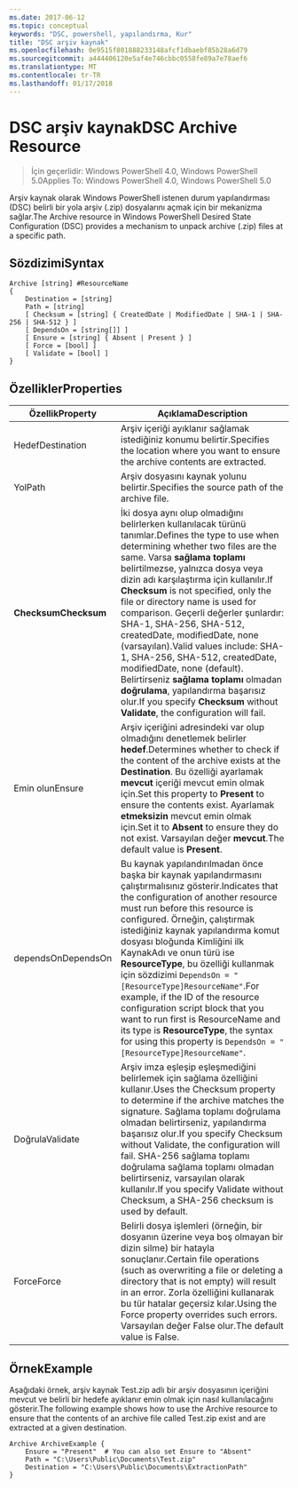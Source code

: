 ```yaml
---
ms.date: 2017-06-12
ms.topic: conceptual
keywords: "DSC, powershell, yapılandırma, Kur"
title: "DSC arşiv kaynak"
ms.openlocfilehash: 0e9515f801888233148afcf1dbaebf85b28a6d79
ms.sourcegitcommit: a444406120e5af4e746cbbc0558fe89a7e78aef6
ms.translationtype: MT
ms.contentlocale: tr-TR
ms.lasthandoff: 01/17/2018
---
```

# <a name="dsc-archive-resource"></a><span data-ttu-id="c8875-103">DSC arşiv kaynak</span><span class="sxs-lookup"><span data-stu-id="c8875-103">DSC Archive Resource</span></span>

> <span data-ttu-id="c8875-104">İçin geçerlidir: Windows PowerShell 4.0, Windows PowerShell 5.0</span><span class="sxs-lookup"><span data-stu-id="c8875-104">Applies To: Windows PowerShell 4.0, Windows PowerShell 5.0</span></span>

<span data-ttu-id="c8875-105">Arşiv kaynak olarak Windows PowerShell istenen durum yapılandırması (DSC) belirli bir yola arşiv (.zip) dosyalarını açmak için bir mekanizma sağlar.</span><span class="sxs-lookup"><span data-stu-id="c8875-105">The Archive resource in Windows PowerShell Desired State Configuration (DSC) provides a mechanism to unpack archive (.zip) files at a specific path.</span></span>

## <a name="syntax"></a><span data-ttu-id="c8875-106">Sözdizimi</span><span class="sxs-lookup"><span data-stu-id="c8875-106">Syntax</span></span>
```MOF
Archive [string] #ResourceName
{
    Destination = [string]
    Path = [string]
    [ Checksum = [string] { CreatedDate | ModifiedDate | SHA-1 | SHA-256 | SHA-512 } ]
    [ DependsOn = [string[]] ]
    [ Ensure = [string] { Absent | Present } ]
    [ Force = [bool] ]
    [ Validate = [bool] ]
}
```

## <a name="properties"></a><span data-ttu-id="c8875-107">Özellikler</span><span class="sxs-lookup"><span data-stu-id="c8875-107">Properties</span></span>

|  <span data-ttu-id="c8875-108">Özellik</span><span class="sxs-lookup"><span data-stu-id="c8875-108">Property</span></span>  |  <span data-ttu-id="c8875-109">Açıklama</span><span class="sxs-lookup"><span data-stu-id="c8875-109">Description</span></span>   |
|---|---|
| <span data-ttu-id="c8875-110">Hedef</span><span class="sxs-lookup"><span data-stu-id="c8875-110">Destination</span></span>| <span data-ttu-id="c8875-111">Arşiv içeriği ayıklanır sağlamak istediğiniz konumu belirtir.</span><span class="sxs-lookup"><span data-stu-id="c8875-111">Specifies the location where you want to ensure the archive contents are extracted.</span></span>|
| <span data-ttu-id="c8875-112">Yol</span><span class="sxs-lookup"><span data-stu-id="c8875-112">Path</span></span>| <span data-ttu-id="c8875-113">Arşiv dosyasını kaynak yolunu belirtir.</span><span class="sxs-lookup"><span data-stu-id="c8875-113">Specifies the source path of the archive file.</span></span>|
| <span data-ttu-id="c8875-114">__Checksum__</span><span class="sxs-lookup"><span data-stu-id="c8875-114">__Checksum__</span></span>| <span data-ttu-id="c8875-115">İki dosya aynı olup olmadığını belirlerken kullanılacak türünü tanımlar.</span><span class="sxs-lookup"><span data-stu-id="c8875-115">Defines the type to use when determining whether two files are the same.</span></span> <span data-ttu-id="c8875-116">Varsa __sağlama toplamı__ belirtilmezse, yalnızca dosya veya dizin adı karşılaştırma için kullanılır.</span><span class="sxs-lookup"><span data-stu-id="c8875-116">If __Checksum__ is not specified, only the file or directory name is used for comparison.</span></span> <span data-ttu-id="c8875-117">Geçerli değerler şunlardır: SHA-1, SHA-256, SHA-512, createdDate, modifiedDate, none (varsayılan).</span><span class="sxs-lookup"><span data-stu-id="c8875-117">Valid values include: SHA-1, SHA-256, SHA-512, createdDate, modifiedDate, none (default).</span></span> <span data-ttu-id="c8875-118">Belirtirseniz __sağlama toplamı__ olmadan __doğrulama__, yapılandırma başarısız olur.</span><span class="sxs-lookup"><span data-stu-id="c8875-118">If you specify __Checksum__ without __Validate__, the configuration will fail.</span></span>|
| <span data-ttu-id="c8875-119">Emin olun</span><span class="sxs-lookup"><span data-stu-id="c8875-119">Ensure</span></span>| <span data-ttu-id="c8875-120">Arşiv içeriğini adresindeki var olup olmadığını denetlemek belirler __hedef__.</span><span class="sxs-lookup"><span data-stu-id="c8875-120">Determines whether to check if the content of the archive exists at the __Destination__.</span></span> <span data-ttu-id="c8875-121">Bu özelliği ayarlamak __mevcut__ içeriği mevcut emin olmak için.</span><span class="sxs-lookup"><span data-stu-id="c8875-121">Set this property to __Present__ to ensure the contents exist.</span></span> <span data-ttu-id="c8875-122">Ayarlamak __etmeksizin__ mevcut emin olmak için.</span><span class="sxs-lookup"><span data-stu-id="c8875-122">Set it to __Absent__ to ensure they do not exist.</span></span> <span data-ttu-id="c8875-123">Varsayılan değer __mevcut__.</span><span class="sxs-lookup"><span data-stu-id="c8875-123">The default value is __Present__.</span></span>|
| <span data-ttu-id="c8875-124">dependsOn</span><span class="sxs-lookup"><span data-stu-id="c8875-124">DependsOn</span></span> | <span data-ttu-id="c8875-125">Bu kaynak yapılandırılmadan önce başka bir kaynak yapılandırmasını çalıştırmalısınız gösterir.</span><span class="sxs-lookup"><span data-stu-id="c8875-125">Indicates that the configuration of another resource must run before this resource is configured.</span></span> <span data-ttu-id="c8875-126">Örneğin, çalıştırmak istediğiniz kaynak yapılandırma komut dosyası bloğunda Kimliğini ilk KaynakAdı ve onun türü ise __ResourceType__, bu özelliği kullanmak için sözdizimi `DependsOn = "[ResourceType]ResourceName"`.</span><span class="sxs-lookup"><span data-stu-id="c8875-126">For example, if the ID of the resource configuration script block that you want to run first is ResourceName and its type is __ResourceType__, the syntax for using this property is `DependsOn = "[ResourceType]ResourceName"`.</span></span>|
| <span data-ttu-id="c8875-127">Doğrula</span><span class="sxs-lookup"><span data-stu-id="c8875-127">Validate</span></span>| <span data-ttu-id="c8875-128">Arşiv imza eşleşip eşleşmediğini belirlemek için sağlama özelliğini kullanır.</span><span class="sxs-lookup"><span data-stu-id="c8875-128">Uses the Checksum property to determine if the archive matches the signature.</span></span> <span data-ttu-id="c8875-129">Sağlama toplamı doğrulama olmadan belirtirseniz, yapılandırma başarısız olur.</span><span class="sxs-lookup"><span data-stu-id="c8875-129">If you specify Checksum without Validate, the configuration will fail.</span></span> <span data-ttu-id="c8875-130">SHA-256 sağlama toplamı doğrulama sağlama toplamı olmadan belirtirseniz, varsayılan olarak kullanılır.</span><span class="sxs-lookup"><span data-stu-id="c8875-130">If you specify Validate without Checksum, a SHA-256 checksum is used by default.</span></span>|
| <span data-ttu-id="c8875-131">Force</span><span class="sxs-lookup"><span data-stu-id="c8875-131">Force</span></span>| <span data-ttu-id="c8875-132">Belirli dosya işlemleri (örneğin, bir dosyanın üzerine veya boş olmayan bir dizin silme) bir hatayla sonuçlanır.</span><span class="sxs-lookup"><span data-stu-id="c8875-132">Certain file operations (such as overwriting a file or deleting a directory that is not empty) will result in an error.</span></span> <span data-ttu-id="c8875-133">Zorla özelliğini kullanarak bu tür hatalar geçersiz kılar.</span><span class="sxs-lookup"><span data-stu-id="c8875-133">Using the Force property overrides such errors.</span></span> <span data-ttu-id="c8875-134">Varsayılan değer False olur.</span><span class="sxs-lookup"><span data-stu-id="c8875-134">The default value is False.</span></span>|

## <a name="example"></a><span data-ttu-id="c8875-135">Örnek</span><span class="sxs-lookup"><span data-stu-id="c8875-135">Example</span></span>

<span data-ttu-id="c8875-136">Aşağıdaki örnek, arşiv kaynak Test.zip adlı bir arşiv dosyasının içeriğini mevcut ve belirli bir hedefe ayıklanır emin olmak için nasıl kullanılacağını gösterir.</span><span class="sxs-lookup"><span data-stu-id="c8875-136">The following example shows how to use the Archive resource to ensure that the contents of an archive file called Test.zip exist and are extracted at a given destination.</span></span>

```
Archive ArchiveExample {
    Ensure = "Present"  # You can also set Ensure to "Absent"
    Path = "C:\Users\Public\Documents\Test.zip"
    Destination = "C:\Users\Public\Documents\ExtractionPath"
}
```

